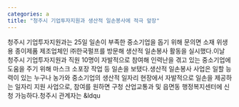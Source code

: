 ```yaml
---
categories: a
title: "청주시 기업투자지원과 생산적 일손봉사에 적극 앞장"
---
```

청주시 기업투자지원과는 25일 일손이 부족한 중소기업을 돕기 위해 문의면 소재 위생용 종이제품 제조업체인 ㈜한국펄프를 방문해 생산적 일손봉사 활동을 실시했다.이날 청주시 기업투자지원과 직원 10명이 자발적으로 참여해 인력난을 겪고 있는 중소기업에 도움을 주기 위해 마스크 소포장 작업 등 일손을 보탰다.생산적 일손봉사 사업은 일할 능력이 있는 누구나 농가와 중소기업의 생산적 일자리 현장에서 자발적으로 일손을 제공하는 일자리 지원 사업으로, 참여를 원하면 구청 산업교통과 및 읍면동 행정복지센터에 신청 가능하다.청주시 관계자는 &ldqu